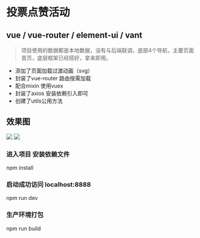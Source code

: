 # 投票点赞活动 #

## vue / vue-router / element-ui / vant ##

> 项目使用的数据都是本地数据，没有与后端联调，底部4个导航，主要页面首页，底层框架已经搭好，拿来即用。


- 添加了页面加载过渡动画（svg）
- 封装了vue-router 路由按需加载
- 配合mixin 使用vuex
- 封装了axios 安装依赖引入即可
- 创建了utils公用方法

## 效果图

![](http://49.235.173.225/images/index.png)
![](http://49.235.173.225/images/index2.png)

### 进入项目 安装依赖文件
npm install

### 启动成功访问 localhost:8888
npm run dev

### 生产环境打包
npm run build